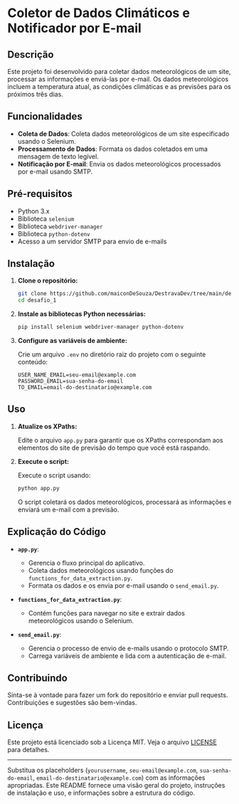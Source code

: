 # Coletor de Dados Climáticos e Notificador por E-mail

## Descrição

Este projeto foi desenvolvido para coletar dados meteorológicos de um site, processar as informações e enviá-las por e-mail. Os dados meteorológicos incluem a temperatura atual, as condições climáticas e as previsões para os próximos três dias.

## Funcionalidades

- **Coleta de Dados**: Coleta dados meteorológicos de um site especificado usando o Selenium.
- **Processamento de Dados**: Formata os dados coletados em uma mensagem de texto legível.
- **Notificação por E-mail**: Envia os dados meteorológicos processados por e-mail usando SMTP.

## Pré-requisitos

- Python 3.x
- Biblioteca `selenium`
- Biblioteca `webdriver-manager`
- Biblioteca `python-dotenv`
- Acesso a um servidor SMTP para envio de e-mails

## Instalação

1. **Clone o repositório:**

   ```bash
   git clone https://github.com/maiconDeSouza/DestravaDev/tree/main/desafio_1.git
   cd desafio_1
   ```

2. **Instale as bibliotecas Python necessárias:**

   ```bash
   pip install selenium webdriver-manager python-dotenv
   ```

3. **Configure as variáveis de ambiente:**

   Crie um arquivo `.env` no diretório raiz do projeto com o seguinte conteúdo:

   ```env
   USER_NAME_EMAIL=seu-email@example.com
   PASSWORD_EMAIL=sua-senha-do-email
   TO_EMAIL=email-do-destinatario@example.com
   ```

## Uso

1. **Atualize os XPaths:**

   Edite o arquivo `app.py` para garantir que os XPaths correspondam aos elementos do site de previsão do tempo que você está raspando.

2. **Execute o script:**

   Execute o script usando:

   ```bash
   python app.py
   ```

   O script coletará os dados meteorológicos, processará as informações e enviará um e-mail com a previsão.

## Explicação do Código

- **`app.py`**: 
  - Gerencia o fluxo principal do aplicativo.
  - Coleta dados meteorológicos usando funções do `functions_for_data_extraction.py`.
  - Formata os dados e os envia por e-mail usando o `send_email.py`.

- **`functions_for_data_extraction.py`**: 
  - Contém funções para navegar no site e extrair dados meteorológicos usando o Selenium.

- **`send_email.py`**: 
  - Gerencia o processo de envio de e-mails usando o protocolo SMTP.
  - Carrega variáveis de ambiente e lida com a autenticação de e-mail.

## Contribuindo

Sinta-se à vontade para fazer um fork do repositório e enviar pull requests. Contribuições e sugestões são bem-vindas.

## Licença

Este projeto está licenciado sob a Licença MIT. Veja o arquivo [LICENSE](LICENSE) para detalhes.

---

Substitua os placeholders (`yourusername`, `seu-email@example.com`, `sua-senha-do-email`, `email-do-destinatario@example.com`) com as informações apropriadas. Este README fornece uma visão geral do projeto, instruções de instalação e uso, e informações sobre a estrutura do código.